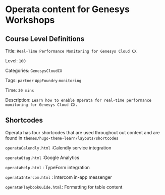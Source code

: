 # Operata content for Genesys Workshops  #

## Course Level Definitions

Title: `Real-Time Performance Monitoring for Genesys Cloud CX`

Level: `100`

Categories: `GenesysCloudCX`

Tags: `partner` `AppFoundry` `monitoring`

Time: `30 mins`

Description: `Learn how to enable Operata for real-time performance monitoring for Genesys Cloud CX.`

## Shortcodes

Operata has four shortcodes that are used throughout out content and are found in `themes/hugo-theme-learn/layouts/shortcodes`

`operataCalendly.html` :Calendly service integration

`operataGtag.html` :Google Analytics 

`operataHelp.html` : TypeForm integration

`operataIntercom.html` : Intercom in-app messenger

`operataPlaybookGuide.html`: Formatting for table content